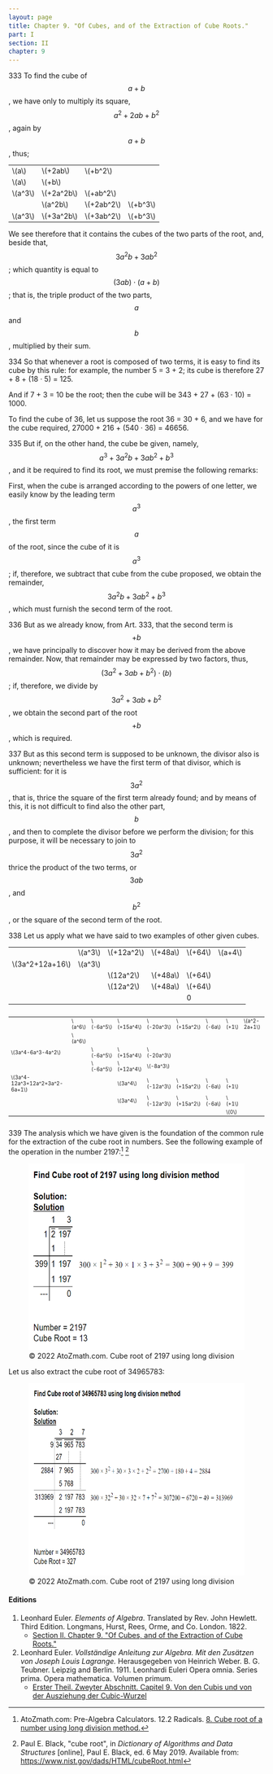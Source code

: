 ```yaml
---
layout: page
title: Chapter 9. "Of Cubes, and of the Extraction of Cube Roots."
part: I
section: II
chapter: 9
---
```


<span class="art">333</span> To find the cube of $$a+b$$, we have only to multiply its square,
$$a^2+2ab+b^2$$, again by $$a+b$$, thus;

<table>
<tbody>
  <tr>
    <td>\(a\)</td>
    <td>\(+2ab\)</td>
    <td>\(+b^2\)</td>
    <td></td>
  </tr>
  <tr>
    <td class="underline">\(a\)</td>
    <td class="underline">\(+b\)</td>
    <td class="underline"></td>
    <td class="underline"></td>
  </tr>
  <tr>
    <td>\(a^3\)<br></td>
    <td>\(+2a^2b\)</td>
    <td>\(+ab^2\)</td>
    <td></td>
  </tr>
  <tr>
    <td class="underline"></td>
    <td class="underline">\(a^2b\)</td>
    <td class="underline">\(+2ab^2\)</td>
    <td class="underline">\(+b^3\)</td>
  </tr>
  <tr>
    <td>\(a^3\)</td>
    <td>\(+3a^2b\)</td>
    <td>\(+3ab^2\)</td>
    <td>\(+b^3\)</td>
  </tr>
</tbody>
</table>

We see therefore that it contains the cubes of the two
parts of the root, and, beside that, $$3a^2b+3ab^2$$;
which quantity is equal to $$(3ab)\cdot (a+b)$$; that is,
the triple product of the two parts, $$a$$ and $$b$$,
multiplied by their sum.

<span class="art">334</span> So that whenever a root is composed of two terms, it
is easy to find its cube by this rule: for example,
the number 5 = 3 + 2; its cube is therefore
27 + 8 + (18 · 5) = 125.

And if 7 + 3 = 10 be the root; then the cube will be
343 + 27 + (63 · 10) = 1000.

To find the cube of 36, let us suppose the root
36 = 30 + 6, and we have for the cube required,
27000 + 216 + (540 · 36) = 46656.

<span class="art">335</span> But if, on the other hand, the cube be given, namely,
$$a^3+3a^2b+3ab^2+b^3$$, and it be required to find its root,
we must premise the following remarks:

First, when the cube is arranged according to the powers
of one letter, we easily know by the leading term $$a^3$$, the
first term $$a$$ of the root, since the cube of it is $$a^3$$;
if, therefore, we subtract that cube from the cube proposed,
we obtain the remainder, $$3a^2b + 3ab^2 + b^3$$, which must furnish
the second term of the root.

<span class="art">336</span> But as we already know, from <span class="artref">Art. 333</span>, that the
second term is $$+b$$, we have principally to discover how it
may be derived from the above remainder.
Now, that remainder may be expressed by two factors,
thus, $$(3a^2+3ab+b^2) \cdot (b)$$;
if, therefore, we divide by $$3a^2+3ab+b^2$$,
we obtain the second part of the root $$+b$$, which is required.

<span class="art">337</span> But as this second term is supposed to be unknown,
the divisor also is unknown; nevertheless we have
the first term of that divisor, which is sufficient: for it is
$$3a^2$$, that is, thrice the square of the first term already found;
and by means of this, it is not difficult to find also the other
part, $$b$$, and then to complete the divisor before we perform
the division; for this purpose, it will be necessary to join to
$$3a^2$$ thrice the product of the two terms, or $$3ab$$, and $$b^2$$, or
the square of the second term of the root.

<span class="art">338</span> Let us apply what we have said to two examples of
other given cubes.

<table>
<tbody>
  <tr>
    <td></td>
    <td>\(a^3\)</td>
    <td>\(+12a^2\)</td>
    <td>\(+48a\)</td>
    <td>\(+64\)</td>
    <td class="leftline">\(a+4\)</td>
  </tr>
  <tr>
    <td class="rightline">\(3a^2+12a+16\)</td>
    <td class="underline">\(a^3\)</td>
    <td class="underline"></td>
    <td class="underline"></td>
    <td class="underline"></td>
    <td></td>
  </tr>
  <tr>
    <td></td>
    <td></td>
    <td>\(12a^2\)</td>
    <td>\(+48a\)</td>
    <td>\(+64\)</td>
    <td></td>
  </tr>
  <tr>
    <td></td>
    <td class="underline"></td>
    <td class="underline">\(12a^2\)</td>
    <td class="underline">\(+48a\)</td>
    <td class="underline">\(+64\)</td>
    <td></td>
  </tr>
  <tr>
    <td></td>
    <td></td>
    <td></td>
    <td></td>
    <td>0</td>
    <td></td>
  </tr>
</tbody>
</table>

<div style="font-size:x-small;overflow-x:auto;">
<table>
<tbody>
  <tr>
    <td></td>
    <td>\(a^6\)</td>
    <td>\(-6a^5\)</td>
    <td>\(+15a^4\)</td>
    <td>\(-20a^3\)</td>
    <td>\(+15a^2\)</td>
    <td>\(-6a\)</td>
    <td>\(+1\)</td>
    <td class="leftline">\(a^2-2a+1\)</td>
  </tr>
  <tr>
    <td></td>
    <td class="underline">\(a^6\)</td>
    <td class="underline"></td>
    <td class="underline"></td>
    <td class="underline"></td>
    <td class="underline"></td>
    <td class="underline"></td>
    <td class="underline"></td>
    <td></td>
  </tr>
  <tr>
    <td class="rightline">\(3a^4-6a^3-4a^2\)</td>
    <td></td>
    <td>\(-6a^5\)</td>
    <td>\(+15a^4\)</td>
    <td>\(-20a^3\)</td>
    <td></td>
    <td></td>
    <td></td>
    <td></td>
  </tr>
  <tr>
    <td></td>
    <td class="underline"></td>
    <td class="underline">\(-6a^5\)</td>
    <td class="underline">\(+12a^4\)</td>
    <td class="underline">\(-8a^3\)</td>
    <td class="underline"></td>
    <td class="underline"></td>
    <td class="underline"></td>
    <td></td>
  </tr>
  <tr>
    <td class="rightline">\(3a^4-12a^3+12a^2+3a^2-6a+1\)</td>
    <td></td>
    <td></td>
    <td>\(3a^4\)</td>
    <td>\(-12a^3\)</td>
    <td>\(+15a^2\)</td>
    <td>\(-6a\)</td>
    <td>\(+1\)</td>
    <td></td>
  </tr>
  <tr>
    <td></td>
    <td class="underline"></td>
    <td class="underline"></td>
    <td class="underline">\(3a^4\)</td>
    <td class="underline">\(-12a^3\)</td>
    <td class="underline">\(+15a^2\)</td>
    <td class="underline">\(-6a\)</td>
    <td class="underline">\(+1\)</td>
    <td></td>
  </tr>
  <tr>
    <td></td>
    <td></td>
    <td></td>
    <td></td>
    <td></td>
    <td></td>
    <td></td>
    <td>\(0\)</td>
    <td></td>
  </tr>
</tbody>
</table>
</div>

<span class="art">339</span> The analysis which we have given is the foundation
of the common rule for the extraction of the cube root in
numbers. See the following example of the operation in the
number 2197:[^1] [^2]

[^1]: AtoZmath.com: Pre-Algebra Calculators. 12.2 Radicals. [8. Cube root of a number using long division method.](https://atozmath.com/Pow_Root_DivMethod.aspx?q=8)

[^2]: Paul E. Black, "cube root", in *Dictionary of Algorithms and Data Structures* \[online\], Paul E. Black, ed. 6 May 2019. Available from: <https://www.nist.gov/dads/HTML/cubeRoot.html>

<figure>
<a href="https://atozmath.com/Pow_Root_DivMethod.aspx?q=8">
<img src="/assets/euler/atozmath2197.png" title="© 2022 AtoZmath.com. Cube root of 2197 using long division" alt="© 2022 AtoZmath.com. Cube root of 2197 using long division" width="500" height="367">
</a>
<figcaption>© 2022 AtoZmath.com. Cube root of 2197 using long division</figcaption>
</figure>

Let us also extract the cube root of 34965783:

<figure>
<a href="https://atozmath.com/Pow_Root_DivMethod.aspx?q=8">
<img src="/assets/euler/atozmath34965783.png" title="© 2022 AtoZmath.com. Cube root 34965783 using long division" alt="© 2022 AtoZmath.com. Cube root 34965783 using long division" width="600" height="378">
</a>
<figcaption>© 2022 AtoZmath.com. Cube root of 2197 using long division</figcaption>
</figure>

#### Editions

1. Leonhard Euler. *Elements of Algebra*. Translated by Rev. John Hewlett. Third Edition. Longmans, Hurst, Rees, Orme, and Co. London. 1822.
    - [Section II. Chapter 9. "Of Cubes, and of the Extraction of Cube Roots."](/assets/euler/en/II-9.pdf)
2. Leonhard Euler. *Vollständige Anleitung zur Algebra. Mit den Zusätzen von Joseph Louis Lagrange.* Herausgegeben von Heinrich Weber. B. G. Teubner. Leipzig and Berlin. 1911. Leonhardi Euleri Opera omnia. Series prima. Opera mathematica. Volumen primum.
    - [Erster Theil. Zweyter Abschnitt. Capitel 9. Von den Cubis und von der Ausziehung der Cubic-Wurzel](/assets/euler/de/I-II-9.pdf)